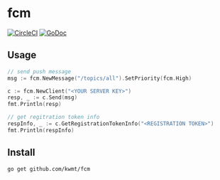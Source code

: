 # fcm
[![CircleCI](https://circleci.com/gh/kwmt/fcm.svg?style=svg&circle-token=1a97631ce162453dd004f748bc276acec2d3c2c9)](https://circleci.com/gh/kwmt/fcm) [![GoDoc](https://godoc.org/github.com/kwmt/fcm?status.svg)](http://godoc.org/github.com/kwmt/fcm) 


Usage
-----

```go
// send push message
msg := fcm.NewMessage("/topics/all").SetPriority(fcm.High)

c := fcm.NewClient("<YOUR SERVER KEY>")
resp, _ := c.Send(msg)
fmt.Println(resp)

// get regitration token info
respInfo, _ := c.GetRegistrationTokenInfo("<REGISTRATION TOKEN>")
fmt.Println(respInfo)
```

Install
-------

```
go get github.com/kwmt/fcm
```
